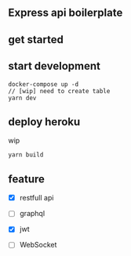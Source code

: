 ## Express api boilerplate

## get started

## start development 

```
docker-compose up -d
// [wip] need to create table 
yarn dev
```

## deploy heroku
wip 

```
yarn build
```

## feature
- [x] restfull api
- [ ] graphql
- [x] jwt
- [ ] WebSocket


